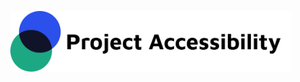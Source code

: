 <p align="center"><a href="https://clodsire.nl" target="_blank">
    <picture>
        <source media="(prefers-color-scheme: dark)" srcset="https://github.com/MrMisterMisterMister/project-accessibility/blob/main/ClientApp/src/assets/img/brand/logo_white_text_dark.png">
        <img src="https://github.com/MrMisterMisterMister/project-accessibility/blob/main/ClientApp/src/assets/img/brand/logo_black_text_light.png" width="450px;">
    </picture>
</a></p>

[1]: https://clodsire.nl
